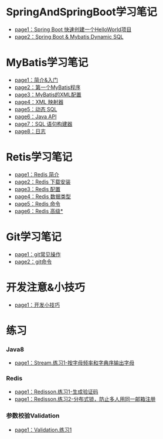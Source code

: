 # SpringAndSpringBoot学习笔记
* [page1：Spring Boot 快速创建一个HelloWorld项目](https://github.com/Hi-world-DF/SpringAndSpringBoot/blob/main/Spring-Boot/Spring%20Boot%20%E9%85%8D%E7%BD%AE.md#spring-boot-%E5%BF%AB%E9%80%9F%E5%88%9B%E5%BB%BA%E4%B8%80%E4%B8%AAhelloworld%E9%A1%B9%E7%9B%AE)
* [page2：Spring Boot & Mybatis Dynamic SQL](https://github.com/Hi-world-DF/SpringAndSpringBoot/blob/main/Spring-Boot/SpringBoot%26MyBatis%20Dynamic%20Sql.md)


# MyBatis学习笔记
* [page1：简介&入门](https://github.com/Hi-world-DF/SpringAndSpringBoot/blob/main/MyBatis%E5%AD%A6%E4%B9%A0.md#page1%E7%AE%80%E4%BB%8B%E5%85%A5%E9%97%A8)
* [page2：第一个MyBatis程序](https://github.com/Hi-world-DF/SpringAndSpringBoot/blob/main/MyBatis%E5%AD%A6%E4%B9%A0.md#page2-%E7%AC%AC%E4%B8%80%E4%B8%AAmybatis%E7%A8%8B%E5%BA%8F)
* [page3：MyBatis的XML配置](https://github.com/Hi-world-DF/SpringAndSpringBoot/blob/main/MyBatis%E5%AD%A6%E4%B9%A0.md#page3-mybatis%E7%9A%84xml%E9%85%8D%E7%BD%AE)
* [page4：XML 映射器](https://github.com/Hi-world-DF/SpringAndSpringBoot/blob/main/MyBatis%E5%AD%A6%E4%B9%A0.md#page4xml-%E6%98%A0%E5%B0%84%E5%99%A8)
* [page5：动态 SQL](https://github.com/Hi-world-DF/SpringAndSpringBoot/blob/main/MyBatis%E5%AD%A6%E4%B9%A0.md#page5%E5%8A%A8%E6%80%81-sql)
* [page6：Java API](https://github.com/Hi-world-DF/SpringAndSpringBoot/blob/main/MyBatis%E5%AD%A6%E4%B9%A0.md#page6java-api)
* [page7：SQL 语句构建器](https://github.com/Hi-world-DF/SpringAndSpringBoot/blob/main/MyBatis%E5%AD%A6%E4%B9%A0.md#page7sql-%E8%AF%AD%E5%8F%A5%E6%9E%84%E5%BB%BA%E5%99%A8)
* [page8：日志](https://github.com/Hi-world-DF/SpringAndSpringBoot/blob/main/MyBatis%E5%AD%A6%E4%B9%A0.md#page8%E6%97%A5%E5%BF%97)


# Retis学习笔记
* [page1：Redis 简介](https://github.com/Hi-world-DF/SpringAndSpringBoot/blob/main/Redis%E5%AD%A6%E4%B9%A0.md#1redis-%E7%AE%80%E4%BB%8B)
* [page2：Redis 下载安装](https://github.com/Hi-world-DF/SpringAndSpringBoot/blob/main/Redis%E5%AD%A6%E4%B9%A0.md#2redis-%E4%B8%8B%E8%BD%BD%E5%AE%89%E8%A3%85)
* [page3：Redis 配置](https://github.com/Hi-world-DF/SpringAndSpringBoot/blob/main/Redis%E5%AD%A6%E4%B9%A0.md#3redis-%E9%85%8D%E7%BD%AE)
* [page4：Redis 数据类型](https://github.com/Hi-world-DF/SpringAndSpringBoot/blob/main/Redis%E5%AD%A6%E4%B9%A0.md#4redis-%E6%95%B0%E6%8D%AE%E7%B1%BB%E5%9E%8B)
* [page5：Redis 命令](https://github.com/Hi-world-DF/SpringAndSpringBoot/blob/main/Redis%E5%AD%A6%E4%B9%A0.md#5redis-%E5%91%BD%E4%BB%A4)
* [page6：Redis 高级*](https://github.com/Hi-world-DF/SpringAndSpringBoot/blob/main/Redis%E5%AD%A6%E4%B9%A0.md#6redis-%E9%AB%98%E7%BA%A7)

# Git学习笔记
* [page1：git常见操作](https://github.com/Hi-world-DF/SpringAndSpringBoot/blob/main/Git%E5%B8%B8%E8%A7%81%E6%93%8D%E4%BD%9C.md)
* [page2：git命令](https://github.com/Hi-world-DF/SpringAndSpringBoot/blob/main/git%E5%B8%B8%E7%94%A8%E5%91%BD%E4%BB%A4.md)

# 开发注意&小技巧
* [page1：开发小技巧](https://github.com/Hi-world-DF/SpringAndSpringBoot/blob/main/%E5%BC%80%E5%8F%91%E5%B0%8F%E6%8A%80%E5%B7%A7.md)

# 练习
### Java8
* [page1：Stream.练习1-按字母频率和字典序输出字母]()
### Redis
* [page1：Redisson.练习1-生成验证码]()
* [page1：Redisson.练习2-分布式锁，防止多人用同一邮箱注册]()
### 参数校验Validation
* [page1：Validation.练习1]()
